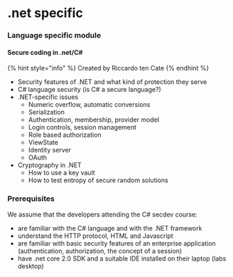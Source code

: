 # .net specific

### Language specific module

#### Secure coding in .net/C# <a id="secure-coding-in-dotnet"></a>

{% hint style="info" %}
Created by Riccardo ten Cate
{% endhint %}

* Security features of .NET and what kind of protection they serve
* C# language security (is C# a secure language?) 
* .NET-specific issues 
  * Numeric overflow, automatic conversions
  * Serialization
  * Authentication, membership, provider model
  * Login controls, session management
  * Role based authorization
  * ViewState
  * Identity server
  * OAuth
* Cryptography in .NET
  * How to use a key vault
  * How to test entropy of secure random solutions

### Prerequisites 
We assume that the developers attending the C# secdev course:
* are familiar with the C# language and with the .NET framework
* understand the HTTP protocol, HTML and Javascript
* are familiar with basic security features of an enterprise application (authentication, authorization, the concept of a session)
* have .net core 2.0 SDK and a suitable IDE installed on their laptop (labs desktop)

